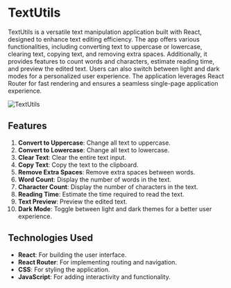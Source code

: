 # TextUtils

TextUtils is a versatile text manipulation application built with React, designed to enhance text editing efficiency. The app offers various functionalities, including converting text to uppercase or lowercase, clearing text, copying text, and removing extra spaces. Additionally, it provides features to count words and characters, estimate reading time, and preview the edited text. Users can also switch between light and dark modes for a personalized user experience. The application leverages React Router for fast rendering and ensures a seamless single-page application experience.

![TextUtils]([http://url/to/img.png](https://github.com/nitesh810/TextUtils/blob/main/textutil-img.png))

## Features

1. **Convert to Uppercase**: Change all text to uppercase.
2. **Convert to Lowercase**: Change all text to lowercase.
3. **Clear Text**: Clear the entire text input.
4. **Copy Text**: Copy the text to the clipboard.
5. **Remove Extra Spaces**: Remove extra spaces between words.
6. **Word Count**: Display the number of words in the text.
7. **Character Count**: Display the number of characters in the text.
8. **Reading Time**: Estimate the time required to read the text.
9. **Text Preview**: Preview the edited text.
10. **Dark Mode**: Toggle between light and dark themes for a better user experience.

## Technologies Used

- **React**: For building the user interface.
- **React Router**: For implementing routing and navigation.
- **CSS**: For styling the application.
- **JavaScript**: For adding interactivity and functionality.
